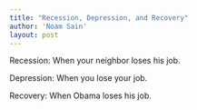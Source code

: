 ```yaml
---
title: "Recession, Depression, and Recovery"
author: 'Noam Sain'
layout: post
---
```


Recession: When your neighbor loses his job.  
  
Depression: When you lose your job.

Recovery: When Obama loses his job.